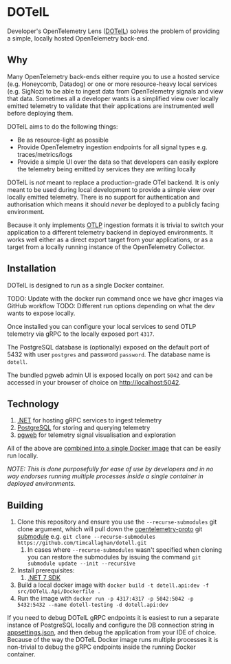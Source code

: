 # DOTelL

Developer's OpenTelemetry Lens ([DOTelL](https://en.wiktionary.org/wiki/do_tell)) solves the problem of providing a simple, locally hosted OpenTelemetry back-end.

## Why

Many OpenTelemetry back-ends either require you to use a hosted service (e.g. Honeycomb, Datadog) or one or more resource-heavy local services (e.g. SigNoz) to be able to ingest data from OpenTelemetry signals and view that data. Sometimes all a developer wants is a simplified view over locally emitted telemetry to validate that their applications are instrumented well before deploying them.

DOTelL aims to do the following things:

* Be as resource-light as possible
* Provide OpenTelemetry ingestion endpoints for all signal types e.g. traces/metrics/logs
* Provide a simple UI over the data so that developers can easily explore the telemetry being emitted by services they are writing locally

DOTelL is _not_ meant to replace a production-grade OTel backend. It is only meant to be used during local development to provide a simple view over locally emitted telemetry. There is no support for authentication and authorisation which means it should _never_ be deployed to a publicly facing environment.

Because it only implements [OTLP](https://opentelemetry.io/docs/specs/otel/protocol/) ingestion formats it is trivial to switch your application to a different telemetry backend in deployed environments. It works well either as a direct export target from your applications, or as a target from a locally running instance of the OpenTelemetry Collector.

## Installation

DOTelL is designed to run as a single Docker container.

TODO: Update with the docker run command once we have ghcr images via GitHub workflow
TODO: Different run options depending on what the dev wants to expose locally.

Once installed you can configure your local services to send OTLP telemetry via gRPC to the locally exposed port `4317`.

The PostgreSQL database is (optionally) exposed on the default port of 5432 with user `postgres` and password `password`. The database name is `dotell`.

The bundled pgweb admin UI is exposed locally on port `5042` and can be accessed in your browser of choice on [http://localhost:5042](http://localhost:5042).

## Technology

1. [.NET](https://dotnet.microsoft.com/en-us/) for hosting gRPC services to ingest telemetry
2. [PostgreSQL](https://www.postgresql.org/) for storing and querying telemetry
3. [pgweb](https://github.com/sosedoff/pgweb) for telemetry signal visualisation and exploration

All of the above are [combined into a single Docker image](https://docs.docker.com/config/containers/multi-service_container/) that can be easily run locally. 

_NOTE: This is done purposefully for ease of use by developers and in no way endorses running multiple processes inside a single container in deployed environments._

## Building

1. Clone this repository and ensure you use the `--recurse-submodules` git clone argument, which will pull down the [opentelemetry-proto](https://github.com/open-telemetry/opentelemetry-proto) git [submodule](https://git-scm.com/book/en/v2/Git-Tools-Submodules) e.g. `git clone --recurse-submodules https://github.com/timcallaghan/dotell.git`
   1. In cases where `--recurse-submodules` wasn't specified when cloning you can restore the submodules by issuing the command `git submodule update --init --recursive`
2. Install prerequisites:
   1. [.NET 7 SDK](https://dotnet.microsoft.com/en-us/download/dotnet/7.0)
3. Build a local docker image with `docker build -t dotell.api:dev -f src/DOTelL.Api/Dockerfile .`
4. Run the image with `docker run -p 4317:4317 -p 5042:5042 -p 5432:5432 --name dotell-testing -d dotell.api:dev`

If you need to debug DOTelL gRPC endpoints it is easiest to run a separate instance of PostgreSQL locally and configure the DB connection string in [appsettings.json](src/DOTelL.Api/appsettings.json), and then debug the application from your IDE of choice. Because of the way the DOTelL Docker image runs multiple processes it is non-trivial to debug the gRPC endpoints inside the running Docker container.